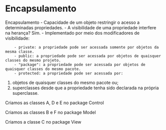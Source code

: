 # Encapsulamento

Encapsulamento
	- Capacidade de um objeto restringir o acesso a determinadas propriedades.
	- A visibilidade de uma propriedade interfere na herança? Sim.
	- Implementado por meio dos modificadores de visibilidade:
 
		- private: a propriedade pode ser acessada somente por objetos da mesma classe.
		- public: a propriedade pode ser acessada por objetos de quaisquer classes do mesmo projeto.
		- "package": a propriedade pode ser acessada por objetos de quaisquer classes do mesmo pacote.
		- protected: a propriedade pode ser acessada por: 
  
1) objetos de quaisquer classes do mesmo pacote ou;
2) superclasses desde que a propriedade tenha sido declarada na própria superclasse.




Criamos as classes A, D e E no package Control

Criamos as classes B e F no package Model

Criamos a classe C no package View
